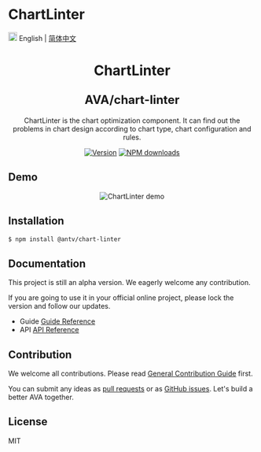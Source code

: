 # ChartLinter
<img src="https://gw.alipayobjects.com/zos/antfincdn/R8sN%24GNdh6/language.svg" width="18"> English | [简体中文](./zh-CN/README.zh-CN.md)

<h1 align="center">
  <p>ChartLinter</p>
  <span style="font-size: 24px;">AVA/chart-linter</span>
</h1>

<div align="center">

ChartLinter is the chart optimization component. It can find out the problems in chart design according to chart type, chart configuration and rules.

[![Version](https://badgen.net/npm/v/@antv/chart-linter)](https://www.npmjs.com/@antv/chart-linter)
[![NPM downloads](http://img.shields.io/npm/dm/@antv/chart-linter.svg)](http://npmjs.com/@antv/chart-linter)

</div>

## Demo

<div align="center">
  <img src="https://gw.alipayobjects.com/zos/antfincdn/dNEGhttBFB/Kapture%2525202021-05-26%252520at%25252023.29.22.gif" alt="ChartLinter demo">
</div>

## Installation

```bash
$ npm install @antv/chart-linter
```

## Documentation

This project is still an alpha version. We eagerly welcome any contribution.

If you are going to use it in your official online project, please lock the version and follow our updates.

* Guide [Guide Reference](https://ava.antv.vision/en/docs/guide/chart-linter/intro)
* API [API Reference](https://ava.antv.vision/en/docs/api/chart-linter/Linter)

## Contribution

We welcome all contributions. Please read [General Contribution Guide](../../CONTRIBUTING.md) first.

You can submit any ideas as [pull requests](https://github.com/antvis/AVA/pulls) or as [GitHub issues](https://github.com/antvis/AVA/issues). Let's build a better AVA together.

## License

MIT
